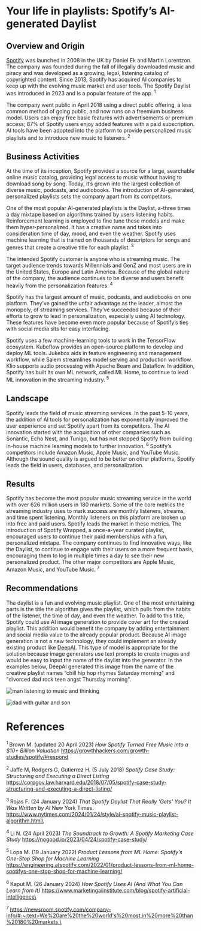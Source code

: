 # Your life in playlists: Spotify’s AI-generated Daylist
    
## Overview and Origin
    
    
[Spotify](https://open.spotify.com/) was launched in 2008 in the UK by Daniel Ek and Martin Lorentzon. The company was founded during the fall of illegally downloaded music and piracy and was developed as a growing, legal, listening catalog of copyrighted content. Since 2013, Spotify has acquired AI companies to keep up with the evolving music market and user tools. The Spotify Daylist was introduced in 2023 and is a popular feature of the app.<sup> 1 </sup>

The company went public in April 2018 using a direct public offering, a less common method of going public, and now runs on a freemium business model. Users can enjoy free basic features with advertisements or premium access; 87% of Spotify users enjoy added features with a paid subscription. AI tools have been adopted into the platform to provide personalized music playlists and to introduce new music to listeners.<sup> 2 </sup>
    
## Business Activities
   
At the time of its inception, Spotify provided a source for a large, searchable online music catalog, providing legal access to music without having to download song by song. Today, it’s grown into the largest collection of diverse music, podcasts, and audiobooks. The introduction of AI-generated, personalized playlists sets the company apart from its competitors. 
   
One of the most popular AI-generated playlists is the Daylist, a-three times a day mixtape based on algorithms trained by users listening habits. Reinforcement learning is employed to fine tune these models and make them hyper-personalized. It has a creative name and takes into consideration time of day, mood, and even the weather. Spotify uses machine learning that is trained on thousands of descriptors for songs and genres that create a creative title for each playlist.<sup> 3 </sup>
    
The intended Spotify customer is anyone who is streaming music. The target audience trends towards Millennials and GenZ and most users are in the United States, Europe and Latin America. Because of the global nature of the company, the audience continues to be diverse and users benefit heavily from the personalization features.<sup> 4 </sup>
    
Spotify has the largest amount of music, podcasts, and audiobooks on one platform.  They’ve gained the unfair advantage as the leader, almost the monopoly, of streaming services. They’ve succeeded because of their efforts to grow to lead in personalization, especially using AI technology. These features have become even more popular because of Spotify’s ties with social media sits for easy interfacing. 
    
Spotify uses a few machine-learning tools to work in the TensorFlow ecosystem. Kubeflow provides an open-source platform to develop and deploy ML tools. Jukebox aids in feature engineering and management workflow, while Salem streamlines model serving and production workflow. Klio supports audio processing with Apache Beam and Dataflow. In addition, Spotify has built its own ML network, called ML Home, to continue to lead ML innovation in the streaming industry.<sup> 5 </sup>

## Landscape

Spotify leads the field of music streaming services. In the past 5-10 years, the addition of AI tools for personalization has exponentially improved the user experience and set Spotify apart from its competitors. The AI innovation started with the acquisition of other companies such as Sonantic, Echo Nest, and Tunigo, but has not stopped Spotify from building in-house machine learning models to further innovation.<sup> 6 </sup> Spotify’s competitors include Amazon Music, Apple Music, and YouTube Music. Although the sound quality is argued to be better on other platforms, Spotify leads the field in users, databases, and personalization.
   
## Results
   
Spotify has become the most popular music streaming service in the world with over 626 million users in 180 markets. Some of the core metrics the streaming industry uses to mark success are monthly listeners, streams, and time spent listening. Monthly listeners on this platform are broken up into free and paid users. Spotify leads the market in these metrics. The introduction of Spotify Wrapped, a once-a-year curated playlist, encouraged users to continue their paid memberships with a fun, personalized mixtape.  The company continues to find innovative ways, like the Daylist, to continue to engage with their users on a more frequent basis, encouraging them to log in multiple times a day to see their new personalized product. The other major competitors are Apple Music, Amazon Music, and YouTube Music.<sup> 7 </sup>
    
## Recommendations
    
The daylist is a fun and evolving music playlist. One of the most entertaining parts is the title the algorithm gives the playlist, which pulls from the habits of the listener, the time of day, and even the weather. To add to this title, Spotify could use AI image generation to provide cover art for the created playlist. This addition would benefit the company by adding entertainment and social media value to the already popular product. Because AI image generation is not a new technology, they could implement an already existing product like [DeepAI](https://deepai.org/). This type of model is appropriate for the solution because image generators use text prompts to create images and would be easy to input the name of the daylist into the generator. In the examples below, DeepAI generated this image from the name of the creative playlist names “chill hip hop rhymes Saturday morning\" and \"divorced dad rock teen angst Thursday morning\".
   
![man listening to music and thinking](https://api.deepai.org/job-view-file/e1d71d72-645f-4448-8214-202e97b9d4f0/outputs/output.jpg?art-image=true)
    
![dad with guitar and son](https://api.deepai.org/job-view-file/ea804059-98ed-4ad3-8b83-17a1b94471de/outputs/output.jpg?art-image=true)
    
# References 
<sup> 1 </sup> Brown M. (updated 20 April 2023) *How Spotify Turned Free Music into a $10+ Billion Valuation* https://growthhackers.com/growth-studies/spotify/#respond
    
<sup> 2 </sup> Jaffe M, Rodgers G, Gutierrez H. (5 July 2018) *Spotify Case Study: Structuring and Executing a Direct Listing* https://corpgov.law.harvard.edu/2018/07/05/spotify-case-study-structuring-and-executing-a-direct-listing/
    
<sup> 3 </sup> Rojas F. (24 January 2024) *That Spotify Daylist That Really 'Gets' You? It Was Written by AI* New York Times. https://www.nytimes.com/2024/01/24/style/ai-spotify-music-playlist-algorithm.html\
    
<sup> 4 </sup> Li N. (24 April 2023) *The Soundtrack to Growth: A Spotify Marketing Case Study* https://nogood.io/2023/04/24/spotify-case-study/
     
<sup> 5 </sup> Lopa M. (19 January 2022) *Product Lessons from ML Home: Spotify’s One-Stop Shop for Machine Learning* https://engineering.atspotify.com/2022/01/product-lessons-from-ml-home-spotifys-one-stop-shop-for-machine-learning/
    
<sup> 6 </sup> Kaput M. (26 January 2024) *How Spotify Uses AI (And What You Can Learn from It)* https://www.marketingaiinstitute.com/blog/spotify-artificial-intelligence\
    
<sup> 7 </sup> https://newsroom.spotify.com/company-info/#:~:text=We%20are%20the%20world's%20most,in%20more%20than%20180%20markets.\
  
